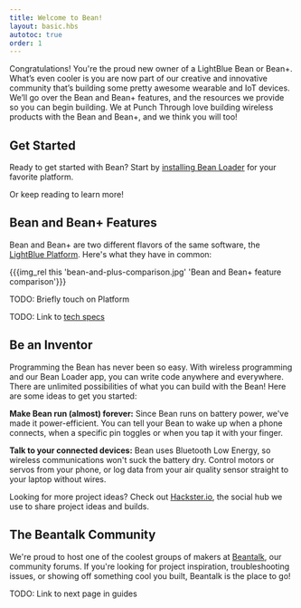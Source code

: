 ```yaml
---
title: Welcome to Bean!
layout: basic.hbs
autotoc: true
order: 1
---
```


Congratulations! You're the proud new owner of a LightBlue Bean or Bean+. What’s even cooler is you are now part of our creative and innovative community that’s building some pretty awesome wearable and IoT devices. We’ll go over the Bean and Bean+ features, and the resources we provide so you can begin building. We at Punch Through love building wireless products with the Bean and Bean+, and we think you will too!

## Get Started

Ready to get started with Bean? Start by [installing Bean Loader](../install-loader) for your favorite platform.

Or keep reading to learn more!

## Bean and Bean+ Features

Bean and Bean+ are two different flavors of the same software, the [LightBlue Platform](http://punchthrough.com/platform). Here's what they have in common:

{{{img_rel this 'bean-and-plus-comparison.jpg' 'Bean and Bean+ feature comparison'}}}

TODO: Briefly touch on Platform

TODO: Link to [tech specs](../tech-specs)

## Be an Inventor

Programming the Bean has never been so easy. With wireless programming and our Bean Loader app, you can write code anywhere and everywhere. There are unlimited possibilities of what you can build with the Bean!  Here are some ideas to get you started:

__Make Bean run (almost) forever:__
Since Bean runs on battery power, we've made it power-efficient. You can tell your Bean to wake up when a phone connects, when a specific pin toggles or when you tap it with your finger. 

__Talk to your connected devices:__
Bean uses Bluetooth Low Energy, so wireless communications won't suck the battery dry. Control motors or servos from your phone, or log data from your air quality sensor straight to your laptop without wires.

Looking for more project ideas? Check out [Hackster.io](https://www.hackster.io/punchthrough), the social hub we use to share project ideas and builds.

## The Beantalk Community
We're proud to host one of the coolest groups of makers at [Beantalk](http://beantalk.punchthrough.com/), our community forums. If you're looking for project inspiration, troubleshooting issues, or showing off something cool you built, Beantalk is the place to go!

TODO: Link to next page in guides
